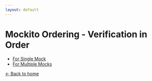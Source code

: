 ```yaml
---
layout: default
---
```


# Mockito Ordering - Verification in Order

- [For Single Mock](mockito-particular-order-single-mock)
- [For Multiple Mocks](mockito-particular-order-with-multiple-mocks)

[<- Back to home](/)
